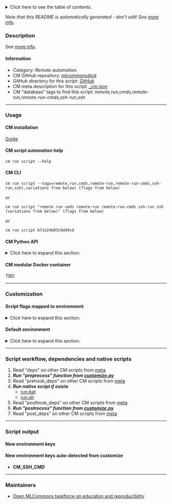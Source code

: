 <details>
<summary>Click here to see the table of contents.</summary>

* [Description](#description)
* [Information](#information)
* [Usage](#usage)
  * [ CM installation](#cm-installation)
  * [ CM script automation help](#cm-script-automation-help)
  * [ CM CLI](#cm-cli)
  * [ CM Python API](#cm-python-api)
  * [ CM modular Docker container](#cm-modular-docker-container)
* [Customization](#customization)
  * [ Script flags mapped to environment](#script-flags-mapped-to-environment)
  * [ Default environment](#default-environment)
* [Script workflow, dependencies and native scripts](#script-workflow-dependencies-and-native-scripts)
* [Script output](#script-output)
* [New environment keys](#new-environment-keys)
* [New environment keys auto-detected from customize](#new-environment-keys-auto-detected-from-customize)
* [Maintainers](#maintainers)

</details>

*Note that this README is automatically generated - don't edit! See [more info](README-extra.md).*

### Description


See [more info](README-extra.md).

#### Information

* Category: *Remote automation.*
* CM GitHub repository: *[mlcommons@ck](https://github.com/mlcommons/ck/tree/master/cm-mlops)*
* GitHub directory for this script: *[GitHub](https://github.com/mlcommons/ck/tree/master/cm-mlops/script/remote-run-commands)*
* CM meta description for this script: *[_cm.json](_cm.json)*
* CM "database" tags to find this script: *remote,run,cmds,remote-run,remote-run-cmds,ssh-run,ssh*
___
### Usage

#### CM installation
[Guide](https://github.com/mlcommons/ck/blob/master/docs/installation.md)

#### CM script automation help
```cm run script --help```

#### CM CLI
`cm run script --tags=remote,run,cmds,remote-run,remote-run-cmds,ssh-run,ssh(,variations from below) (flags from below)`

*or*

`cm run script "remote run cmds remote-run remote-run-cmds ssh-run ssh (variations from below)" (flags from below)`

*or*

`cm run script b71e24b03c9d49cd`

#### CM Python API

<details>
<summary>Click here to expand this section.</summary>

```python

import cmind

r = cmind.access({'action':'run'
                  'automation':'script',
                  'tags':'remote,run,cmds,remote-run,remote-run-cmds,ssh-run,ssh'
                  'out':'con',
                  ...
                  (other input keys for this script)
                  ...
                 })

if r['return']>0:
    print (r['error'])

```

</details>

#### CM modular Docker container
*TBD*
___
### Customization


#### Script flags mapped to environment
<details>
<summary>Click here to expand this section.</summary>

* --**host**=value --> **CM_SSH_HOST**=value
* --**port**=value --> **CM_SSH_PORT**=value
* --**skip_host_verify**=value --> **CM_SSH_SKIP_HOST_VERIFY**=value
* --**client_refresh**=value --> **CM_SSH_CLIENT_REFRESH**=value
* --**run_cmds**=value --> **CM_SSH_RUN_COMMANDS**=value
* --**user**=value --> **CM_SSH_USER**=value
* --**password**=value --> **CM_SSH_PASSWORD**=value
* --**ssh_key_file**=value --> **CM_SSH_KEY_FILE**=value

**Above CLI flags can be used in the Python CM API as follows:**

```python
r=cm.access({... , "host":"..."}
```

</details>

#### Default environment

<details>
<summary>Click here to expand this section.</summary>

These keys can be updated via --env.KEY=VALUE or "env" dictionary in @input.json or using script flags.

* CM_SSH_PORT: **22**
* CM_SSH_HOST: **localhost**
* CM_SSH_USER: **$USER**
* CM_SSH_CLIENT_REFRESH: **10**
* CM_SSH_KEY_FILE: **$HOME/.ssh/id_rsa**

</details>

___
### Script workflow, dependencies and native scripts

  1. Read "deps" on other CM scripts from [meta](https://github.com/mlcommons/ck/tree/master/cm-mlops/script/remote-run-commands/_cm.json)
  1. ***Run "preprocess" function from [customize.py](https://github.com/mlcommons/ck/tree/master/cm-mlops/script/remote-run-commands/customize.py)***
  1. Read "prehook_deps" on other CM scripts from [meta](https://github.com/mlcommons/ck/tree/master/cm-mlops/script/remote-run-commands/_cm.json)
  1. ***Run native script if exists***
     * [run.bat](https://github.com/mlcommons/ck/tree/master/cm-mlops/script/remote-run-commands/run.bat)
     * [run.sh](https://github.com/mlcommons/ck/tree/master/cm-mlops/script/remote-run-commands/run.sh)
  1. Read "posthook_deps" on other CM scripts from [meta](https://github.com/mlcommons/ck/tree/master/cm-mlops/script/remote-run-commands/_cm.json)
  1. ***Run "postrocess" function from [customize.py](https://github.com/mlcommons/ck/tree/master/cm-mlops/script/remote-run-commands/customize.py)***
  1. Read "post_deps" on other CM scripts from [meta](https://github.com/mlcommons/ck/tree/master/cm-mlops/script/remote-run-commands/_cm.json)
___
### Script output
#### New environment keys

#### New environment keys auto-detected from customize

* **CM_SSH_CMD**
___
### Maintainers

* [Open MLCommons taskforce on education and reproducibility](https://github.com/mlcommons/ck/blob/master/docs/mlperf-education-workgroup.md)
